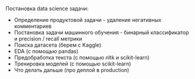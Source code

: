 Постановка data science задачи:
* Определение продуктовой задачи - удаление негативных комментариев
* Постановка задачи машинного обучения - бинарный классификатор и precision / recall метрики
* Поиска датасета (берем с Kaggle)
* EDA (с помощью pandas)
* Предобработка текста (с помощью nltk и scikit-learn)
* Тренировка моделей (с помощью scikit-learn)
* Что делать дальше (про деплой в production)